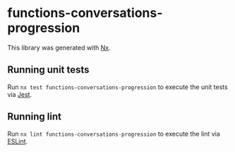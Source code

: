 # functions-conversations-progression

This library was generated with [Nx](https://nx.dev).

## Running unit tests

Run `nx test functions-conversations-progression` to execute the unit tests via [Jest](https://jestjs.io).

## Running lint

Run `nx lint functions-conversations-progression` to execute the lint via [ESLint](https://eslint.org/).
